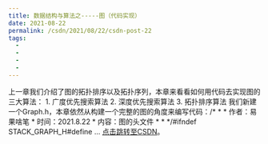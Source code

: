 ```yaml
---
title: 数据结构与算法之-----图（代码实现）
date: 2021-08-22
permalink: /csdn/2021/08/22/csdn-post-22
tags:
  - 
  - 
  - 
  - 
---
```


上一章我们介绍了图的拓扑排序以及拓扑序列，本章来看看如何用代码去实现图的三大算法：    1. 广度优先搜索算法    2. 深度优先搜索算法    3. 拓扑排序算法    我们新建一个Graph.h，本章依然从构建一个完整的图的角度来编写代码：/* * * 作者：易果啥笔 * 时间：2021.8.22 * 内容：图的头文件 * * */#ifndef STACK_GRAPH_H#define ... [点击跳转至CSDN](https://blog.csdn.net/sixibiheye/article/details/119860031)。